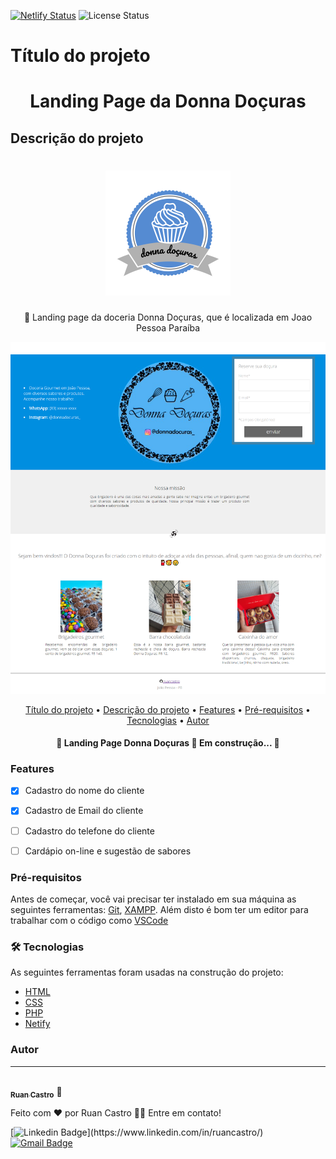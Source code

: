 
[![Netlify Status](https://api.netlify.com/api/v1/badges/c0404a76-9b2e-4572-930c-f2f2bb90948c/deploy-status)](https://app.netlify.com/sites/donnadocuras/deploys)
![License Status](https://img.shields.io/github/license/ruancastro/landing_page_donna_docuras)

# Título do projeto
<h1 align="center">Landing Page da Donna Doçuras</h1>

## Descrição do projeto

<h1 align="center">
    <img src="https://github.com/ruancastro/landing_page_donna_docuras/blob/main/images/logo.png" alt="logo" >
    
</h1>
<p align="center">🚀 Landing page da doceria Donna Doçuras, que é localizada em Joao Pessoa Paraíba</p>

![enter image description here](https://github.com/ruancastro/landing_page_donna_docuras/blob/main/images/landingpage.png) 
<!-- aqui ficarão as badges -->

<p align="center">
 <a href="#título-do-projeto">Título do projeto</a> •
 <a href="#descrição-do-projeto">Descrição do projeto</a> • 
 <a href="#features">Features</a> • 
 <a href="#pré-requisitos">Pré-requisitos</a> • 	
 <a href="#-tecnologias">Tecnologias</a> •    
 <a href="#autor">Autor</a>
</p>

<h4 align="center"> 
	🚧  Landing Page Donna Doçuras 🚀 Em construção...  🚧
</h4>

### Features

- [x] Cadastro do nome do cliente
- [x] Cadastro de Email do cliente
- [ ] Cadastro do telefone do cliente
- [ ] Cardápio on-line e sugestão de sabores


  <!-- Se for um projeto web e estiver hospedado em algum lugar, forneça o link. Se o deploy foi feito no Netlify tem um badge para isso. -->

<!-- parei em Pré-requisitos  -->
### Pré-requisitos

Antes de começar, você vai precisar ter instalado em sua máquina as seguintes ferramentas:
[Git](https://git-scm.com), [XAMPP](https://www.apachefriends.org/pt_br/index.html). 
Além disto é bom ter um editor para trabalhar com o código como [VSCode](https://code.visualstudio.com/)

### 🛠 Tecnologias

As seguintes ferramentas foram usadas na construção do projeto:

- [HTML](https://html.com/)
- [CSS](https://www.w3.org/Style/CSS/Overview.en.html)
- [PHP](https://www.php.net/)
- [Netify](https://www.netlify.com/)

### Autor
---

<a href="https://github.com/ruancastro">
 <img style="border-radius: 50%;" src="https://avatars3.githubusercontent.com/u/60793917" width="100px;" alt=""/>
 <br />
 <sub><b>Ruan Castro</b></sub></a>  🚀</a>


Feito com ❤️ por Ruan Castro 🤝🏻 Entre em contato!

 [![Linkedin Badge](https://img.shields.io/badge/-Ruan-blue?style=flat-square&logo=Linkedin&logoColor=white&link="www.linkedin.com/in/ruancastro")](https://www.linkedin.com/in/ruancastro/) 
[![Gmail Badge](https://img.shields.io/badge/-ruancastro15@gmail.com-c14438?style=flat-square&logo=Gmail&logoColor=white&link=mailto:ruancastro15@gmail.com)](mailto:tgmarinho@gmail.com)

